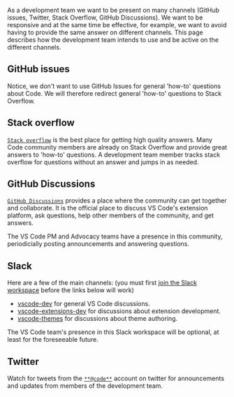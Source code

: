 As a development team we want to be present on many channels (GitHub issues, Twitter, Stack Overflow, GitHub Discussions). We want to be responsive and at the same time be effective, for example, we want to avoid having to provide the same answer on different channels. This page describes how the development team intends to use and be active on the different channels.

## GitHub issues

Notice, we don't want to use GitHub Issues for general 'how-to' questions about Code. We will therefore redirect general 'how-to' questions to Stack Overflow. 

## Stack overflow

[`Stack overflow`](https://stackoverflow.com/questions/tagged/vscode) is the best
place for getting high quality answers. Many Code community members are already
on Stack Overflow and provide great answers to 'how-to' questions. A development
team member tracks stack overflow for questions without an answer and jumps in
as needed.

## GitHub Discussions

[`GitHub Discussions`](https://github.com/microsoft/vscode-discussions/discussions)
provides a place where the community can get together and collaborate. It is the
official place to discuss VS Code's extension platform, ask questions, help
other members of the community, and get answers.

The VS Code PM and Advocacy teams have a presence in this community,
periodicially posting announcements and answering questions.

## Slack

Here are a few of the main channels: (you must first [join the Slack workspace](https://vscode-dev-community.slack.com/) before the links below will work)
- [vscode-dev](https://vscode-dev-community.slack.com/messages/C74E1CNGL) for general VS Code discussions.
- [vscode-extensions-dev](https://vscode-dev-community.slack.com/messages/C74CB59NE) for discussions about extension development.
- [vscode-themes](https://vscode-dev-community.slack.com/messages/CBQAQ5GAD/) for discussions about theme authoring.

The VS Code team's presence in this Slack workspace will be optional, at least for the foreseeable future.

## Twitter

Watch for tweets from the [`**@code**`](https://twitter.com/code) account on
twitter for announcements and updates from members of the development team.
